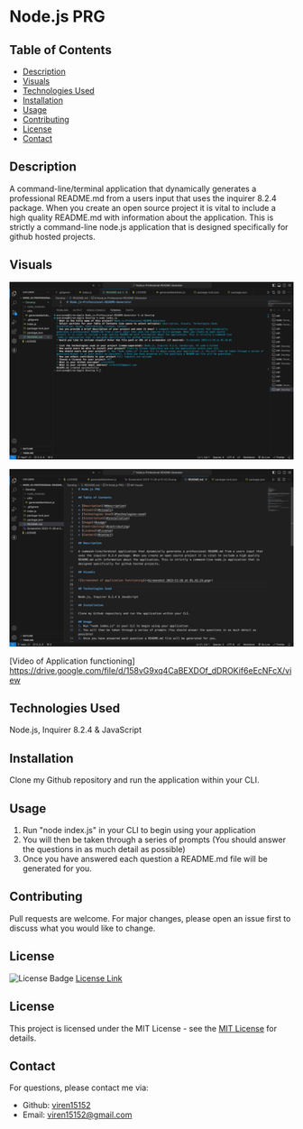 # Node.js PRG

## Table of Contents

* [Description](#description)
* [Visuals](#visuals)
* [Technologies Used](#technologies-used)
* [Installation](#installation)
* [Usage](#usage)
* [Contributing](#contributing)
* [License](#license)
* [Contact](#contact)

## Description

A command-line/terminal application that dynamically generates a professional README.md from a users input that uses the inquirer 8.2.4 package. When you create an open source project it is vital to include a high quality README.md with information about the application. This is strictly a command-line node.js application that is designed specifically for github hosted projects. 

## Visuals

![Screenshot of application functioning in the CLI](<Screenshot 2023-11-28 at 01.42.24.png>)

![Screenshot of README.md that is generated in VS code](<Screenshot 2023-11-29 at 21.53.31.png>)

[Video of Application functioning] https://drive.google.com/file/d/158vG9xq4CaBEXDOf_dDROKif6eEcNFcX/view

## Technologies Used

Node.js, Inquirer 8.2.4 & JavaScript 

## Installation

Clone my Github repository and run the application within your CLI.

## Usage
1. Run "node index.js" in your CLI to begin using your application 
2. You will then be taken through a series of prompts (You should answer the questions in as much detail as possible)
3. Once you have answered each question a README.md file will be generated for you. 


## Contributing

Pull requests are welcome. For major changes, please open an issue first
to discuss what you would like to change.


## License

![License Badge](https://img.shields.io/badge/License-MIT-yellow.svg)
[License Link](https://opensource.org/licenses/MIT)
## License

This project is licensed under the MIT License - see the [MIT License](https://opensource.org/licenses/MIT) for details.

## Contact


  For questions, please contact me via:
  - Github: [viren15152](https://github.com/viren15152)
  - Email: viren15152@gmail.com

